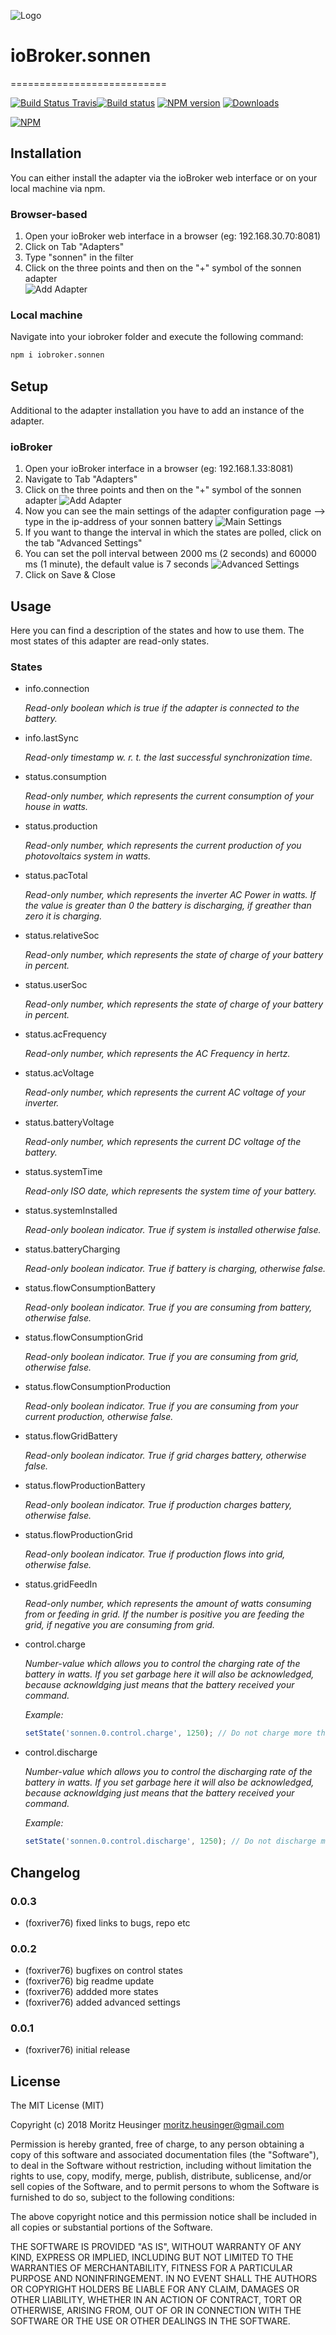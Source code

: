 ![Logo](admin/sonnen.png)
# ioBroker.sonnen
===========================

[![Build Status Travis](https://travis-ci.org/foxriver76/ioBroker.sonnen.svg?branch=master)](https://travis-ci.org/foxriver76/ioBroker.sonnen)[![Build status](https://ci.appveyor.com/api/projects/status/9c3a9qlw4ut32hbu/branch/master?svg=true)](https://ci.appveyor.com/project/foxriver76/iobroker-sonnen/branch/master)
[![NPM version](http://img.shields.io/npm/v/iobroker.sonnen.svg)](https://www.npmjs.com/package/iobroker.sonnen)
[![Downloads](https://img.shields.io/npm/dm/iobroker.sonnen.svg)](https://www.npmjs.com/package/iobroker.sonnen)

[![NPM](https://nodei.co/npm/iobroker.sonnen.png?downloads=true)](https://nodei.co/npm/iobroker.sonnen/)

## Installation
You can either install the adapter via the ioBroker web interface or on your local machine via npm.

### Browser-based
1. Open your ioBroker web interface in a browser (eg: 192.168.30.70:8081)
2. Click on Tab "Adapters"
3. Type "sonnen" in the filter
4. Click on the three points and then on the "+" symbol of the sonnen adapter<br/>
![Add Adapter](/doc/addInstance.png)

### Local machine
Navigate into your iobroker folder and execute the following command: 
```bash
npm i iobroker.sonnen
```

## Setup
Additional to the adapter installation you have to add an instance of the adapter.

### ioBroker 
1. Open your ioBroker interface in a browser (eg: 192.168.1.33:8081)
2. Navigate to Tab "Adapters"
3. Click on the three points and then on the "+" symbol of the sonnen adapter
![Add Adapter](/doc/addInstance.png)
4. Now you can see the main settings of the adapter configuration page --> type in the ip-address of your sonnen battery
![Main Settings](/doc/mainSettings.png)
5. If you want to thange the interval in which the states are polled, click on the tab "Advanced Settings"
6. You can set the poll interval between 2000 ms (2 seconds) and 60000 ms (1 minute), the default value is 7 seconds
![Advanced Settings](/doc/advancedSettings.png)
7. Click on Save & Close

## Usage
Here you can find a description of the states and how to use them. The most states of this adapter are read-only states.

### States

* info.connection

   *Read-only boolean which is true if the adapter is connected to the battery.*
   
* info.lastSync

   *Read-only timestamp w. r. t. the last successful synchronization time.*
   
* status.consumption

   *Read-only number, which represents the current consumption of your house in watts.*
   
* status.production

   *Read-only number, which represents the current production of you photovoltaics system in watts.*
   
* status.pacTotal

   *Read-only number, which represents the inverter AC Power in watts. If the value is greater than 0 the battery is discharging, if greather than zero it is charging.*
   
* status.relativeSoc

   *Read-only number, which represents the state of charge of your battery in percent.*
   
* status.userSoc

   *Read-only number, which represents the state of charge of your battery in percent.*
   
* status.acFrequency

   *Read-only number, which represents the AC Frequency in hertz.*
   
* status.acVoltage

   *Read-only number, which represents the current AC voltage of your inverter.*
   
* status.batteryVoltage

   *Read-only number, which represents the current DC voltage of the battery.*
   
* status.systemTime

   *Read-only ISO date, which represents the system time of your battery.*
   
* status.systemInstalled

   *Read-only boolean indicator. True if system is installed otherwise false.*
   
* status.batteryCharging

   *Read-only boolean indicator. True if battery is charging, otherwise false.*
   
* status.flowConsumptionBattery

   *Read-only boolean indicator. True if you are consuming from battery, otherwise false.*
   
* status.flowConsumptionGrid

   *Read-only boolean indicator. True if you are consuming from grid, otherwise false.*
   
* status.flowConsumptionProduction

   *Read-only boolean indicator. True if you are consuming from your current production, otherwise false.*
   
* status.flowGridBattery

   *Read-only boolean indicator. True if grid charges battery, otherwise false.*
   
* status.flowProductionBattery

   *Read-only boolean indicator. True if production charges battery, otherwise false.*
   
* status.flowProductionGrid

   *Read-only boolean indicator. True if production flows into grid, otherwise false.*
   
* status.gridFeedIn

   *Read-only number, which represents the amount of watts consuming from or feeding in grid. If the number is positive you are feeding the grid, if negative you are consuming from grid.*
   
* control.charge

   *Number-value which allows you to control the charging rate of the battery in watts. If you set garbage here it will also be acknowledged, because acknowldging just means that the battery received your command.*
   
   *Example:*
    ```javascript
    setState('sonnen.0.control.charge', 1250); // Do not charge more than 1250 watts
    ```
   
* control.discharge

   *Number-value which allows you to control the discharging rate of the battery in watts. If you set garbage here it will also be acknowledged, because acknowldging just means that the battery received your command.*
   
   *Example:*
    ```javascript
    setState('sonnen.0.control.discharge', 1250); // Do not discharge more than 1250 watts
    ```

## Changelog

### 0.0.3
* (foxriver76) fixed links to bugs, repo etc

### 0.0.2
* (foxriver76) bugfixes on control states
* (foxriver76) big readme update
* (foxriver76) addded more states
* (foxriver76) added advanced settings

### 0.0.1
* (foxriver76) initial release

## License
The MIT License (MIT)

Copyright (c) 2018 Moritz Heusinger <moritz.heusinger@gmail.com>

Permission is hereby granted, free of charge, to any person obtaining a copy
of this software and associated documentation files (the "Software"), to deal
in the Software without restriction, including without limitation the rights
to use, copy, modify, merge, publish, distribute, sublicense, and/or sell
copies of the Software, and to permit persons to whom the Software is
furnished to do so, subject to the following conditions:

The above copyright notice and this permission notice shall be included in
all copies or substantial portions of the Software.

THE SOFTWARE IS PROVIDED "AS IS", WITHOUT WARRANTY OF ANY KIND, EXPRESS OR
IMPLIED, INCLUDING BUT NOT LIMITED TO THE WARRANTIES OF MERCHANTABILITY,
FITNESS FOR A PARTICULAR PURPOSE AND NONINFRINGEMENT. IN NO EVENT SHALL THE
AUTHORS OR COPYRIGHT HOLDERS BE LIABLE FOR ANY CLAIM, DAMAGES OR OTHER
LIABILITY, WHETHER IN AN ACTION OF CONTRACT, TORT OR OTHERWISE, ARISING FROM,
OUT OF OR IN CONNECTION WITH THE SOFTWARE OR THE USE OR OTHER DEALINGS IN
THE SOFTWARE.
